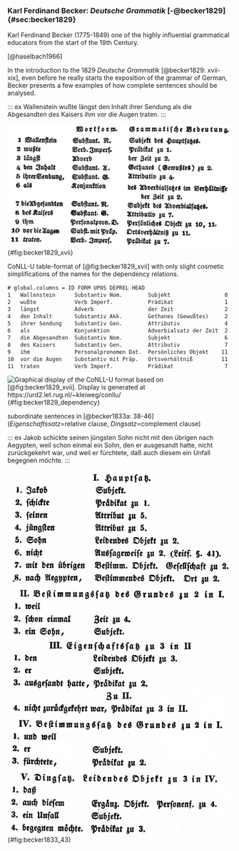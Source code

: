 ### Karl Ferdinand Becker: *Deutsche Grammatik* [-@becker1829] {#sec:becker1829}

Karl Ferdinand Becker (1775-1849) one of the highly influential grammatical educators from the start of the 19th Century. 

[@haselbach1966]

In the introduction to the 1829 *Deutsche Grammatik* [@becker1829: xvii-xix], even before he really starts the exposition of the grammar of German, Becker presents a few examples of how complete sentences should be analysed.

::: ex
Wallenstein wußte längst den Inhalt ihrer Sendung als die Abgesandten des Kaisers ihm vor die Augen traten.
:::

![Tabular analysis of the complete sentence [@last], from the introduction of Becker [-@becker1829: xvii].](figures/becker1829_xvii.png){#fig:becker1829_xvii}

CoNLL-U table-format of [@fig:becker1829_xvii] with only slight cosmetic simplifications of the names for the dependency relations.

```
# global.columns = ID FORM UPOS DEPREL HEAD
1   Wallenstein      Substantiv Nom.        Subjekt                 0
2   wußte            Verb Imperf.           Prädikat                1
3   längst           Adverb                 der Zeit                2
4   den Inhalt       Substantiv Akk.        Gethanes (Gewußtes)     2
5   ihrer Sendung    Substantiv Gen.        Attributiv              4
6   als              Konjunktion            Adverbialsatz der Zeit  2
7   die Abgesandten  Substantiv Nom.        Subjekt                 6
8   des Kaisers      Substantiv Gen.        Attributiv              7
9   ihm              Personalpronomen Dat.  Persönliches Objekt    11
10  vor die Augen    Substantiv mit Präp.   Ortsverhältniß         11
11  traten           Verb Imperf.           Prädikat                7
```

![Graphical display of the CoNLL-U format based on [@fig:becker1829_xvii]. Display is generated at <https://urd2.let.rug.nl/~kleiweg/conllu/>](figures/becker1829_dependency){#fig:becker1829_dependency}


subordinate sentences in [@becker1833a: 38-46]
(*Eigenschaftssatz*=relative clause, *Dingsatz*=complement clause)

::: ex
Jakob schickte seinen jüngsten Sohn nicht mit den übrigen nach Aegypten, weil schon einmal ein Sohn, den er ausgesandt hatte, nicht zurückgekehrt war, und weil er fürchtete, daß auch diesem ein Unfall begegnen möchte.
:::

![Tabular analysis of complex sentence [@last] with various subordinate clauses, from Becker [-@becker1833a: 43].](figures/becker1833_43.png){#fig:becker1833_43}